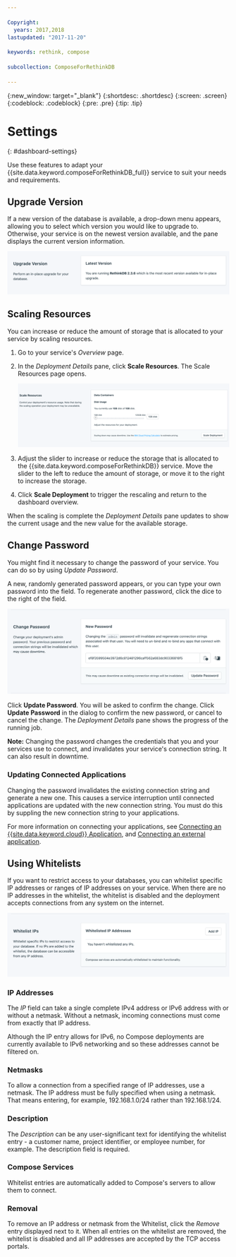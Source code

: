 ```yaml
---

Copyright:
  years: 2017,2018
lastupdated: "2017-11-20"

keywords: rethink, compose

subcollection: ComposeForRethinkDB

---
```


{:new_window: target="_blank"}
{:shortdesc: .shortdesc}
{:screen: .screen}
{:codeblock: .codeblock}
{:pre: .pre}
{:tip: .tip}

# Settings
{: #dashboard-settings}

Use these features to adapt your {{site.data.keyword.composeForRethinkDB_full}} service to suit your needs and requirements.


## Upgrade Version

If a new version of the database is available, a drop-down menu appears, allowing you to select which version you would like to upgrade to. Otherwise, your service is on the newest version available, and the pane displays the current version information.

![The Version pane](./images/rethink-version-show.png "The Version pane")


## Scaling Resources

You can increase or reduce the amount of storage that is allocated to your service by scaling resources.

1. Go to your service's _Overview_ page.
2. In the _Deployment Details_ pane, click **Scale Resources**. The Scale Resources page opens.

    ![The Scale Resources page](./images/rethink-scale-show.png "The Scale Resources page")

3. Adjust the slider to increase or reduce the storage that is allocated to the {{site.data.keyword.composeForRethinkDB}} service. Move the slider to the left to reduce the amount of storage, or move it to the right to increase the storage.
4. Click **Scale Deployment** to trigger the rescaling and return to the dashboard overview. 

When the scaling is complete the _Deployment Details_ pane updates to show the current usage and the new value for the available storage.


## Change Password

You might find it necessary to change the password of your service. You can do so by using _Update Password_. 

A new, randomly generated password appears, or you can type your own password into the field. To regenerate another password, click the dice to the right of the field. 
  
![Updating the RethinkDB password](./images/rethink-update-password.png "The automatic password generator")

Click **Update Password**. You will be asked to confirm the change. Click **Update Password** in the dialog to confirm the new password, or cancel to cancel the change. The _Deployment Details_ pane shows the progress of the running job.

**Note:** Changing the password changes the credentials that you and your services use to connect, and invalidates your service's connection string. It can also result in downtime.

### Updating Connected Applications
Changing the password invalidates the existing connection string and generate a new one. This causes a service interruption until connected applications are updated with the new connection string. You must do this by suppling the new connection string to your applications.

For more information on connecting your applications, see [Connecting an {{site.data.keyword.cloud}} Application](/docs/ComposeForRethinkDB?topic=ComposeForRethinkDB-ibmcloud-cf-app), and [Connecting an external application](/docs/ComposeForRethinkDB?topic=ComposeForRethinkDB-external-app).


## Using Whitelists

If you want to restrict access to your databases, you can whitelist specific IP addresses or ranges of IP addresses on your service. When there are no IP addresses in the whitelist, the whitelist is disabled and the deployment accepts connections from any system on the internet.

![Whitelisting IP addresses](./images/rethink-whitelist-show.png "The whitelist fields.")

### IP Addresses
The *IP* field can take a single complete IPv4 address or IPv6 address with or without a netmask. Without a netmask, incoming connections must come from exactly that IP address. 

Although the IP entry allows for IPv6, no Compose deployments are currently available to IPv6 networking and so these addresses cannot be filtered on.

### Netmasks
To allow a connection from a specified range of IP addresses, use a netmask. The IP address must be fully specified when using a netmask. That means entering, for example, 192.168.1.0/24 rather than 192.168.1/24.

### Description
The *Description* can be any user-significant text for identifying the whitelist entry - a customer name, project identifier, or employee number, for example. The description field is required.

### Compose Services
Whitelist entries are automatically added to Compose's servers to allow them to connect.

### Removal
To remove an IP address or netmask from the Whitelist, click the *Remove* entry displayed next to it.
When all entries on the whitelist are removed, the whitelist is disabled and all IP addresses are accepted by the TCP access portals. 
